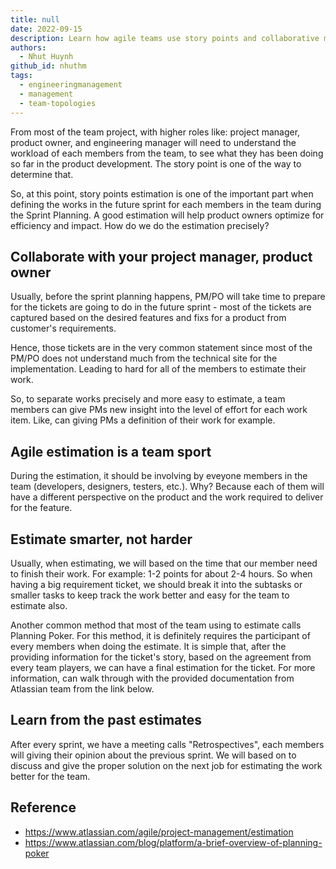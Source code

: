 ```yaml
---
title: null
date: 2022-09-15
description: Learn how agile teams use story points and collaborative methods like Planning Poker to estimate workloads accurately, improving sprint planning and product development efficiency.
authors:
  - Nhut Huynh
github_id: nhuthm
tags:
  - engineeringmanagement
  - management
  - team-topologies
---
```


From most of the team project, with higher roles like: project manager, product owner, and engineering manager will need to understand the workload of each members from the team, to see what they has been doing so far in the product development. The story point is one of the way to determine that.

So, at this point, story points estimation is one of the important part when defining the works in the future sprint for each members in the team during the Sprint Planning. A good estimation will help product owners optimize for efficiency and impact. How do we do the estimation precisely?

## Collaborate with your project manager, product owner

Usually, before the sprint planning happens, PM/PO will take time to prepare for the tickets are going to do in the future sprint - most of the tickets are captured based on the desired features and fixs for a product from customer's requirements.

Hence, those tickets are in the very common statement since most of the PM/PO does not understand much from the technical site for the implementation. Leading to hard for all of the members to estimate their work.

So, to separate works precisely and more easy to estimate, a team members can give PMs new insight into the level of effort for each work item. Like, can giving PMs a definition of their work for example.

## Agile estimation is a team sport

During the estimation, it should be involving by eveyone members in the team (developers, designers, testers, etc.). Why? Because each of them will have a different perspective on the product and the work required to deliver for the feature.

## Estimate smarter, not harder

Usually, when estimating, we will based on the time that our member need to finish their work. For example: 1-2 points for about 2-4 hours. So when having a big requirement ticket, we should break it into the subtasks or smaller tasks to keep track the work better and easy for the team to estimate also.

Another common method that most of the team using to estimate calls Planning Poker. For this method, it is definitely requires the participant of every members when doing the estimate. It is simple that, after the providing information for the ticket's story, based on the agreement from every team players, we can have a final estimation for the ticket. For more information, can walk through with the provided documentation from Atlassian team from the link below.

## Learn from the past estimates

After every sprint, we have a meeting calls "Retrospectives", each members will giving their opinion about the previous sprint. We will based on to discuss and give the proper solution on the next job for estimating the work better for the team.

## Reference

- https://www.atlassian.com/agile/project-management/estimation
- https://www.atlassian.com/blog/platform/a-brief-overview-of-planning-poker
